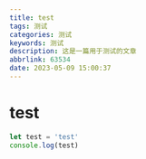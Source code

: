 ```yaml
---
title: test
tags: 测试
categories: 测试
keywords: 测试
description: 这是一篇用于测试的文章
abbrlink: 63534
date: 2023-05-09 15:00:37
---
```


# test

```js
let test = 'test'
console.log(test)
```
